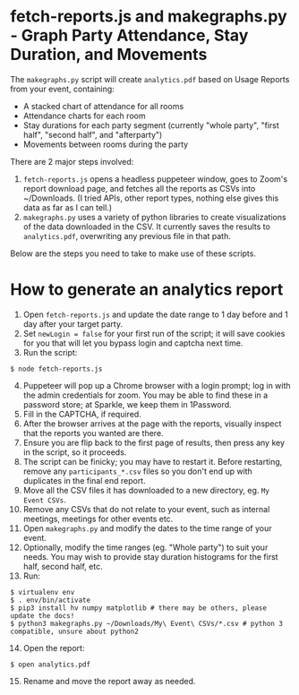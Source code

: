 # fetch-reports.js and makegraphs.py - Graph Party Attendance, Stay Duration, and Movements

The `makegraphs.py` script will create `analytics.pdf` based on Usage Reports from your event, containing:

- A stacked chart of attendance for all rooms
- Attendance charts for each room
- Stay durations for each party segment (currently "whole party", "first half", "second half", and "afterparty")
- Movements between rooms during the party

There are 2 major steps involved:

1. `fetch-reports.js` opens a headless puppeteer window, goes to Zoom's report download page, and fetches all the reports as CSVs into ~/Downloads. (I tried APIs, other report types, nothing else gives this data as far as I can tell.)
2. `makegraphs.py` uses a variety of python libraries to create visualizations of the data downloaded in the CSV. It currently saves the results to `analytics.pdf`, overwriting any previous file in that path.

Below are the steps you need to take to make use of these scripts.

# How to generate an analytics report

1. Open `fetch-reports.js` and update the date range to 1 day before and 1 day after your target party.
2. Set `newLogin = false` for your first run of the script; it will save cookies for you that will let you bypass login and captcha next time.
3. Run the script:

```
$ node fetch-reports.js
```

4. Puppeteer will pop up a Chrome browser with a login prompt; log in with the admin credentials for zoom. You may be able to find these in a password store; at Sparkle, we keep them in 1Password.
5. Fill in the CAPTCHA, if required.
6. After the browser arrives at the page with the reports, visually inspect that the reports you wanted are there.
7. Ensure you are flip back to the first page of results, then press any key in the script, so it proceeds.
8. The script can be finicky; you may have to restart it. Before restarting, remove any `participants_*.csv` files so you don't end up with duplicates in the final end report.
9. Move all the CSV files it has downloaded to a new directory, eg. `My Event CSVs`.
10. Remove any CSVs that do not relate to your event, such as internal meetings, meetings for other events etc.
11. Open `makegraphs.py` and modify the dates to the time range of your event.
12. Optionally, modify the time ranges (eg. "Whole party") to suit your needs. You may wish to provide stay duration histograms for the first half, second half, etc.
13. Run:

```
$ virtualenv env
$ . env/bin/activate
$ pip3 install hv numpy matplotlib # there may be others, please update the docs!
$ python3 makegraphs.py ~/Downloads/My\ Event\ CSVs/*.csv # python 3 compatible, unsure about python2
```

14. Open the report:

```
$ open analytics.pdf
```

15. Rename and move the report away as needed.
